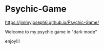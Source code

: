 # Psychic-Game

https://jimmyjoseph6.github.io/Psychic-Game/

Welcome to my psychic game in "dark mode"

enjoy!!!